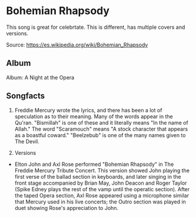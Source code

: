 # Bohemian Rhapsody

This song is great for celebrtate. This is different, has multiple covers and versions.

Source: https://es.wikipedia.org/wiki/Bohemian_Rhapsody

## Album

Album: A Night at the Opera


## Songfacts

1. Freddie Mercury wrote the lyrics, and there has been a lot of speculation as to their meaning. Many of the words appear in the Qu'ran. "Bismillah" is one of these and it literally means "In the name of Allah." The word "Scaramouch" means "A stock character that appears as a boastful coward." "Beelzebub" is one of the many names given to The Devil.

2. Versions
- Elton John and Axl Rose performed "Bohemian Rhapsody" in The Freddie Mercury Tribute Concert. This version showed John playing the first verse of the ballad section in keyboards, and later singing in the front stage accompanied by Brian May, John Deacon and Roger Taylor (Spike Edney plays the rest of the vamp until the operatic section). After the taped Opera section, Axl Rose appeared using a microphone similar that Mercury used in his live concerts; the Outro section was played in duet showing Rose's appreciation to John.